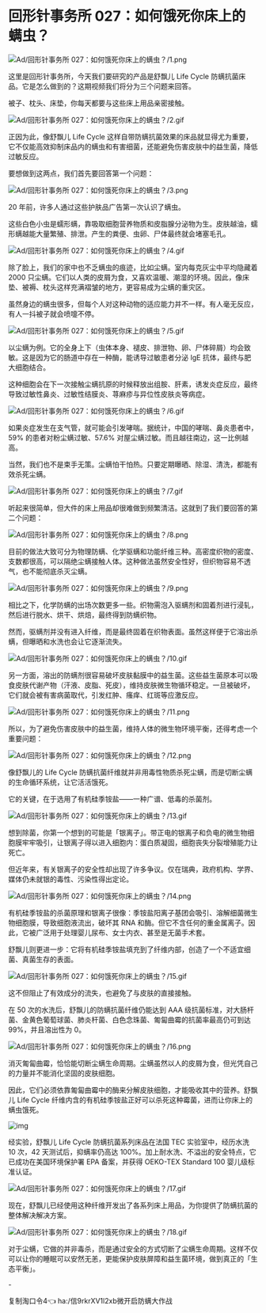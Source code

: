 # 回形针事务所 027：如何饿死你床上的螨虫？

![Ad/回形针事务所 027：如何饿死你床上的螨虫？/1.png](https://cdn.jsdelivr.net/gh/qiaoshouzi/static/image/Ad/回形针事务所%20027：如何饿死你床上的螨虫？/1.png)

这里是回形针事务所，今天我们要研究的产品是舒飘儿 Life Cycle 防螨抗菌床品。它是怎么做到的？这期视频我们将分为三个问题来回答。

被子、枕头、床垫，你每天都要与这些床上用品亲密接触。

![Ad/回形针事务所 027：如何饿死你床上的螨虫？/2.gif](https://cdn.jsdelivr.net/gh/qiaoshouzi/static/image/Ad/回形针事务所%20027：如何饿死你床上的螨虫？/2.gif)

正因为此，像舒飘儿 Life Cycle 这样自带防螨抗菌效果的床品就显得尤为重要，它不仅能高效抑制床品内的螨虫和有害细菌，还能避免伤害皮肤中的益生菌，降低过敏反应。

要想做到这两点，我们首先要回答第一个问题：

![Ad/回形针事务所 027：如何饿死你床上的螨虫？/3.png](https://cdn.jsdelivr.net/gh/qiaoshouzi/static/image/Ad/回形针事务所%20027：如何饿死你床上的螨虫？/3.png)

20 年前，许多人通过这些护肤品广告第一次认识了螨虫。

这些白色小虫是蠕形螨，靠吸取细胞营养物质和皮脂腺分泌物为生。皮肤越油，蠕形螨越能大量繁殖、排泄。产生的粪便、虫卵、尸体最终就会堵塞毛孔。

![Ad/回形针事务所 027：如何饿死你床上的螨虫？/4.gif](https://cdn.jsdelivr.net/gh/qiaoshouzi/static/image/Ad/回形针事务所%20027：如何饿死你床上的螨虫？/4.gif)

除了脸上，我们的家中也不乏螨虫的痕迹，比如尘螨。室内每克灰尘中平均隐藏着 2000 只尘螨。它们以人类的皮屑为食，又喜欢温暖、潮湿的环境。因此，像床垫、被褥、枕头这样充满褶皱的地方，更容易成为尘螨的重灾区。

虽然身边的螨虫很多，但每个人对这种动物的适应能力并不一样。有人毫无反应，有人一抖被子就会喷嚏不停。

![Ad/回形针事务所 027：如何饿死你床上的螨虫？/5.gif](https://cdn.jsdelivr.net/gh/qiaoshouzi/static/image/Ad/回形针事务所%20027：如何饿死你床上的螨虫？/5.gif)

以尘螨为例。它的全身上下（虫体本身、褪皮、排泄物、卵、尸体碎屑）均会致敏。这是因为它的肠道中存在一种酶，能诱导过敏患者分泌 IgE 抗体，最终与肥大细胞结合。

这种细胞会在下一次接触尘螨抗原的时候释放出组胺、肝素，诱发炎症反应，最终导致过敏性鼻炎、过敏性结膜炎、荨麻疹与异位性皮肤炎等病症。

![Ad/回形针事务所 027：如何饿死你床上的螨虫？/6.gif](https://cdn.jsdelivr.net/gh/qiaoshouzi/static/image/Ad/回形针事务所%20027：如何饿死你床上的螨虫？/6.gif)

如果炎症发生在支气管，就可能会引发哮喘。据统计，中国的哮喘、鼻炎患者中，59% 的患者对粉尘螨过敏、57.6% 对屋尘螨过敏。而且越往南边，这一比例越高。

当然，我们也不是束手无策。尘螨怕干怕热。只要定期曝晒、除湿、清洗，都能有效杀死尘螨。

![Ad/回形针事务所 027：如何饿死你床上的螨虫？/7.gif](https://cdn.jsdelivr.net/gh/qiaoshouzi/static/image/Ad/回形针事务所%20027：如何饿死你床上的螨虫？/7.gif)

听起来很简单，但大件的床上用品却很难做到频繁清洁。这就到了我们要回答的第二个问题：

![Ad/回形针事务所 027：如何饿死你床上的螨虫？/8.png](https://cdn.jsdelivr.net/gh/qiaoshouzi/static/image/Ad/回形针事务所%20027：如何饿死你床上的螨虫？/8.png)

目前的做法大致可分为物理防螨、化学驱螨和功能纤维三种。高密度织物的密度、支数都很高，可以隔绝尘螨接触人体。这种做法虽然安全性好，但织物容易不透气，也不能彻底杀灭尘螨。

![Ad/回形针事务所 027：如何饿死你床上的螨虫？/9.png](https://cdn.jsdelivr.net/gh/qiaoshouzi/static/image/Ad/回形针事务所%20027：如何饿死你床上的螨虫？/9.png)

相比之下，化学防螨的出场次数更多一些。织物需泡入驱螨剂和固着剂进行浸轧，然后进行脱水、烘干、烘焙，最终得到防螨织物。

然而，驱螨剂并没有进入纤维，而是最终固着在织物表面。虽然这样便于它溶出杀螨，但曝晒和水洗也会让它逐渐流失。

![Ad/回形针事务所 027：如何饿死你床上的螨虫？/10.gif](https://cdn.jsdelivr.net/gh/qiaoshouzi/static/image/Ad/回形针事务所%20027：如何饿死你床上的螨虫？/10.gif)

另一方面，溶出的防螨剂很容易破坏皮肤黏膜中的益生菌。这些益生菌原本可以吸食皮肤代谢产物（汗液、皮脂、死皮），维持皮肤微生物循环稳定。一旦被破坏，它们就会被有害病菌取代，引发红肿、瘙痒、红斑等应激反应。

![Ad/回形针事务所 027：如何饿死你床上的螨虫？/11.png](https://cdn.jsdelivr.net/gh/qiaoshouzi/static/image/Ad/回形针事务所%20027：如何饿死你床上的螨虫？/11.png)

所以，为了避免伤害皮肤中的益生菌，维持人体的微生物环境平衡，还得考虑一个重要问题：

![Ad/回形针事务所 027：如何饿死你床上的螨虫？/12.png](https://cdn.jsdelivr.net/gh/qiaoshouzi/static/image/Ad/回形针事务所%20027：如何饿死你床上的螨虫？/12.png)

像舒飘儿的 Life Cycle 防螨抗菌纤维就并非用毒性物质杀死尘螨，而是切断尘螨的生命循环系统，让它活活饿死。

它的关键，在于选用了有机硅季铵盐——一种广谱、低毒的杀菌剂。

![Ad/回形针事务所 027：如何饿死你床上的螨虫？/13.gif](https://cdn.jsdelivr.net/gh/qiaoshouzi/static/image/Ad/回形针事务所%20027：如何饿死你床上的螨虫？/13.gif)

想到除菌，你第一个想到的可能是「银离子」。带正电的银离子和负电的微生物细胞膜牢牢吸引，让银离子得以进入细胞内：蛋白质凝固，细胞丧失分裂增殖能力让死亡。

但近年来，有关银离子的安全性却出现了许多争议。仅在瑞典，政府机构、学界、媒体仍未就银的毒性、污染性得出定论。

![Ad/回形针事务所 027：如何饿死你床上的螨虫？/14.png](https://cdn.jsdelivr.net/gh/qiaoshouzi/static/image/Ad/回形针事务所%20027：如何饿死你床上的螨虫？/14.png)

有机硅季铵盐的杀菌原理和银离子很像：季铵盐阳离子基团会吸引、溶解细菌微生物细胞膜，导致细胞液流出，破坏其 RNA 和酶。但它不含任何的重金属离子。因此，它被广泛用于处理婴儿尿布、女士内衣、甚至是无菌手术套。

舒飘儿则更进一步：它将有机硅季铵盐填充到了纤维内部，创造了一个不适宜细菌、真菌生存的表面。

![Ad/回形针事务所 027：如何饿死你床上的螨虫？/15.gif](https://cdn.jsdelivr.net/gh/qiaoshouzi/static/image/Ad/回形针事务所%20027：如何饿死你床上的螨虫？/15.gif)

这不但阻止了有效成分的流失，也避免了与皮肤的直接接触。

在 50 次的水洗后，舒飘儿的防螨抗菌纤维仍能达到 AAA 级抗菌标准，对大肠杆菌、金黄色葡萄球菌、肺炎杆菌、白色念珠菌、匍匐曲霉的抗菌率最高仍可到达 99%，并且溶出性为 0。

![Ad/回形针事务所 027：如何饿死你床上的螨虫？/16.png](https://cdn.jsdelivr.net/gh/qiaoshouzi/static/image/Ad/回形针事务所%20027：如何饿死你床上的螨虫？/16.png)

消灭匍匐曲霉，恰恰能切断尘螨生命周期。尘螨虽然以人的皮屑为食，但光凭自己的力量并不能消化坚固的皮肤细胞。

因此，它们必须依靠匍匐曲霉中的酶来分解皮肤细胞，才能吸收其中的营养。舒飘儿 Life Cycle 纤维内含的有机硅季铵盐正好可以杀死这种霉菌，进而让你床上的螨虫饿死。

![img](https://mmbiz.qpic.cn/mmbiz_gif/SlOqFKqEO4EFCCmuia4LjOYz23yicwyv69rw96RNpicmOYOia37P00VfwVHym0UbEevy4Gny0zgIlxWibWjYOVOJ6Cw/640?wx_fmt=gif)

经实验，舒飘儿 Life Cycle 防螨抗菌系列床品在法国 TEC 实验室中，经历水洗 10 次，42 天测试后，抑螨率仍高达 100%。加上耐水洗、不溢出的安全特点，它已成功在美国环境保护署 EPA 备案，并获得 OEKO-TEX Standard 100 婴儿级标准认证。

![Ad/回形针事务所 027：如何饿死你床上的螨虫？/17.gif](https://cdn.jsdelivr.net/gh/qiaoshouzi/static/image/Ad/回形针事务所%20027：如何饿死你床上的螨虫？/17.gif)

现在，舒飘儿已经使用这种纤维开发出了各系列床上用品，为你提供了防螨抗菌的整体解决解决方案。

![Ad/回形针事务所 027：如何饿死你床上的螨虫？/18.gif](https://cdn.jsdelivr.net/gh/qiaoshouzi/static/image/Ad/回形针事务所%20027：如何饿死你床上的螨虫？/18.gif)

对于尘螨，它做的并非毒杀，而是通过安全的方式切断了尘螨生命周期。这样不仅可以让你的睡眠可以安然无恙，更能保护皮肤屏障和益生菌环境，做到真正的「生态平衡」。

\-

复制淘口令4👈 ha:/信9rkrXV1l2xb微开启防螨大作战
